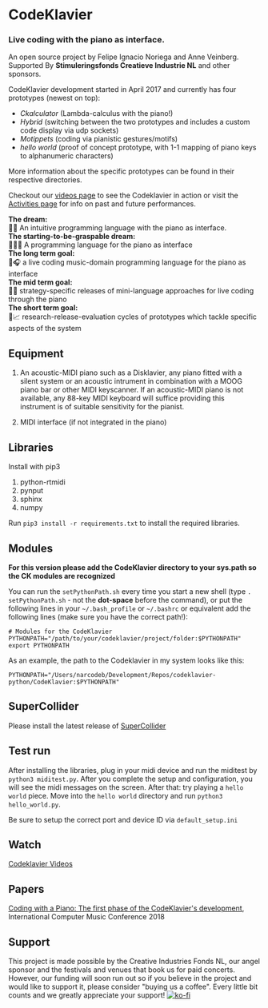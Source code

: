 # CodeKlavier
### Live coding with the piano as interface.

An open source project by Felipe Ignacio Noriega and Anne Veinberg. Supported By **Stimuleringsfonds Creatieve Industrie NL** and other sponsors.

CodeKlavier development started in April 2017 and currently has four prototypes (newest on top):
+  *Ckalculator* (Lambda-calculus with the piano!)
+  *Hybrid* (switching between the two prototypes and includes a custom code display via udp sockets)
+  *Motippets* (coding via pianistic gestures/motifs)
+  *hello world* (proof of concept prototype, with 1-1 mapping of piano keys to alphanumeric characters)

More information about the specific prototypes can be found in their respective directories.


Checkout our [videos page](https://codeklavier.space/videos) to see the Codeklavier in action or visit the [Activities page](https://github.com/narcode/codeklavier/blob/master/ACTIVITIES.md) for info on past and future performances. 

<div class='dream'>
<div><strong>The dream:</strong></div><div>🐍🎹 An intuitive programming language with the piano as interface.</div></div>
<div class='dream'>
<div><strong>The starting-to-be-graspable dream:</strong></div><div>👩🏼‍💻 A programming language for the piano as interface</div></div>
<div class='dream'>
<div><strong>The long term goal:</strong></div><div>🎼🎧 a live coding music-domain programming language for the piano as interface</div></div>
<div class='dream'>
<div><strong>The mid term goal:</strong></div><div>💾📌 strategy-specific releases of mini-language approaches for live coding through the piano</div></div>
<div class='dream'>
<div><strong>The short term goal:</strong></div><div>📆📈 research-release-evaluation cycles of prototypes which tackle specific aspects of the system</div></div>



## Equipment
1. An acoustic-MIDI piano such as a  Disklavier, any piano fitted with a silent system or an acoustic intrument in combination with a MOOG piano bar or other MIDI keyscanner. If an acoustic-MIDI piano is not available, any 88-key MIDI keyboard will suffice providing this instrument is of suitable sensitivity for the pianist.

2. MIDI interface (if not integrated in the piano)

## Libraries
Install with pip3

1. python-rtmidi
2. pynput
3. sphinx
4. numpy

Run ``pip3 install -r requirements.txt`` to install the required libraries.

## Modules
__For this version please add the CodeKlavier directory to your sys.path so the CK modules are recognized__

You can run the ``setPythonPath.sh`` every time you start a new shell (type ``. setPythonPath.sh`` - not the **dot-space** before the command), or put the following lines in your ``~/.bash_profile`` or ``~/.bashrc`` or equivalent add the following lines (make sure you have the correct path!):

`# Modules for the CodeKlavier
PYTHONPATH="/path/to/your/codeklavier/project/folder:$PYTHONPATH"
export PYTHONPATH`

As an example, the path to the Codeklavier in my system looks like this:

`
PYTHONPATH="/Users/narcodeb/Development/Repos/codeklavier-python/CodeKlavier:$PYTHONPATH"
`

## SuperCollider

Please install the latest release of [SuperCollider](http://supercollider.github.io)


## Test run
After installing the libraries, plug in your midi device and run the miditest by ``python3 miditest.py``. After you complete the setup and configuration, you will see the midi messages on the screen. After that: try playing a ``hello world`` piece. Move into the ``hello world`` directory and run ``python3 hello_world.py``.

Be sure to setup the correct port and device ID via ``default_setup.ini``

## Watch
[Codeklavier Videos](http://codeklavier.space/videos)

## Papers
[Coding with a Piano: The first phase of the CodeKlavier's development](https://drive.google.com/file/d/1UIr2JyPqRw833OIkBgDrx2P6VjZcEKf1/view?usp=sharing), International Computer Music Conference 2018

## Support
This project is made possible by the Creative Industries Fonds NL, our angel sponsor and the festivals and venues that book us for paid concerts. However, our funding will soon run out so if you believe in the project and would like to support it, please consider "buying us a coffee". Every little bit counts and we greatly appreciate your support! [![ko-fi](https://www.ko-fi.com/img/donate_sm.png)](https://ko-fi.com/J3J7PGIE)

